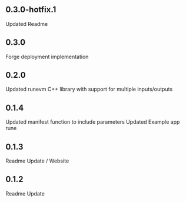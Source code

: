 ## 0.3.0-hotfix.1

Updated Readme

## 0.3.0

Forge deployment implementation

## 0.2.0

Updated runevm C++ library with support for multiple inputs/outputs

## 0.1.4

Updated manifest function to include parameters
Updated Example app rune

## 0.1.3

Readme Update / Website

## 0.1.2

Readme Update
